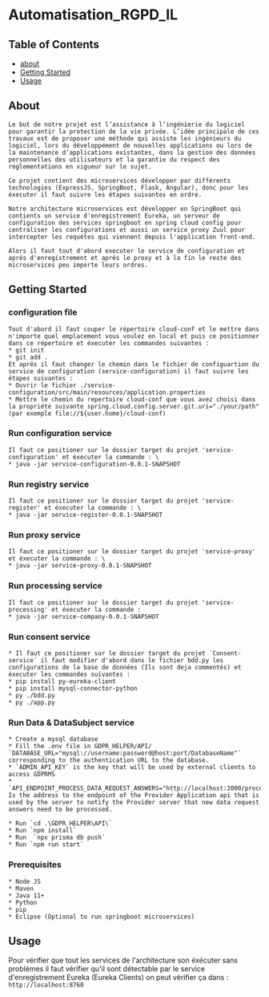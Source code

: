# Automatisation_RGPD_IL

## Table of Contents

- [about](#about)
- [Getting Started](#getting_started)
- [Usage](#usage)

## About <a name = "about"></a>

    Le but de notre projet est l’assistance à l’ingénierie du logiciel pour garantir la protection de la vie privée. L’idée principale de ces travaux est de proposer une méthode qui assiste les ingénieurs du logiciel, lors du développement de nouvelles applications ou lors de la maintenance d’applications existantes, dans la gestion des données personnelles des utilisateurs et la garantie du respect des réglementations en vigueur sur le sujet.

    Ce projet contient des microservices développer par différents technologies (ExpressJS, SpringBoot, Flask, Angular), donc pour les éxecuter il faut suivre les étapes suivantes en ordre.

    Notre architecture microservices est développer en SpringBoot qui contients un service d'enregistrement Eureka, un serveur de configuration des services springboot en spring cloud config pour centraliser les configurations et aussi un service proxy Zuul pour intercepter les requétes qui viennent depuis l'application front-end.

    Alors il faut tout d'abord executer le service de configuration et aprés d'enregistrement et aprés le proxy et à la fin le reste des microservices peu importe leurs ordres.

## Getting Started <a name = "getting_started"></a>

### configuration file

    Tout d'abord il faut couper le répertoire cloud-conf et le mettre dans n'importe quel emplacement vous voulez en local et puis ce positionner dans ce répertoire et éxecuter les commandes suivantes :
    * git init
    * git add .
    Et aprés il faut changer le chemin dans le fichier de configuartion du service de configuration (service-configuration) il faut suivre les étapes suivantes :
    * Ouvrir le fichier ./service-configuration/src/main/resources/application.properties
    * Mettre le chemin du repertoire cloud-conf que vous avez choisi dans la propriété suivante spring.cloud.config.server.git.uri="./your/path" (par exemple file://${user.home}/cloud-conf)

### Run configuration service

    Il faut ce positioner sur le dossier target du projet 'service-configuration' et éxecuter la commande : \
    * java -jar service-configuration-0.0.1-SNAPSHOT

### Run registry service

    Il faut ce positioner sur le dossier target du projet 'service-register' et éxecuter la commande : \
    * java -jar service-register-0.0.1-SNAPSHOT

### Run proxy service

    Il faut ce positioner sur le dossier target du projet 'service-proxy' et éxecuter la commande : \
    * java -jar service-proxy-0.0.1-SNAPSHOT

### Run processing service

    Il faut ce positioner sur le dossier target du projet 'service-processing' et éxecuter la commande :
    * java -jar service-company-0.0.1-SNAPSHOT

### Run consent service

    * Il faut ce positioner sur le dossier target du projet ´Consent-service´ il faut modifier d'abord dans le fichier bdd.py les configurations de la base de données (Ils sont deja commentés) et éxecuter les commandes suivantes :
    * pip install py-eureka-client
    * pip install mysql-connector-python
    * py ./bdd.py
    * py ./app.py

### Run Data & DataSubject service

    * Create a mysql database
    * Fill the .env file in GDPR_HELPER/API/
    `DATABASE_URL="mysql://username:password@host:port/DatabaseName"` corresponding to the authentication URL to the database.
    * `ADMIN_API_KEY` is the key that will be used by external clients to access GDPRMS
    * `API_ENDPOINT_PROCESS_DATA_REQUEST_ANSWERS="http://localhost:2000/processAnswers"` Is the address to the endpoint of the Provider Application api that is used by the server to notify the Provider server that new data request answers need to be processed.

    * Run `cd .\GDPR_HELPER\API\`
    * Run `npm install`
    * Run  `npx prisma db push`
    * Run `npm run start`

### Prerequisites

    * Node JS
    * Maven
    * Java 11+
    * Python
    * pip
    * Eclipse (Optional to run springboot microservices)

## Usage <a name = "usage"></a>

Pour vérifier que tout les services de l'architecture son éxécuter sans problémes il faut vérifier qu'il sont détectable par le service d'enregistrement Eureka (Eureka Clients) on peut vérifier ça dans : `http://localhost:8760`
